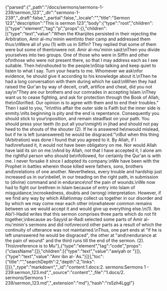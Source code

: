 {"parsed":{"_path":"/docs/sermons/sermons-1-239/sermon_123","_dir":"sermons-1-239","_draft":false,"_partial":false,"_locale":"","title":"Sermon 123","description":"This is sermon 123","body":{"type":"root","children":[{"type":"element","tag":"p","props":{},"children":[{"type":"text","value":"When the Kharijites persisted in their rejecting the Arbitration, Amir al-mu'minin went\nto their camp and addressed them thus:\nWere all of you (1) with us in Siffin? They replied that some of them were but some of them\nwere not. Amir al-mu'minin said:\nThen you divide yourselves into two groups. One of those who were in Siffin and other of\nthose who were not present there, so that I may address each as I see suitable. Then he\nshouted to the people:\nStop talking and keep quiet to listen to what I say. Turn your hearts to me. Whomever we ask\nfor evidence, he should give it according to his knowledge about it.\nThen he had a long conversation with them during which he said:\nWhen they had raised the Qur'an by way of deceit, craft, artifice and cheat, did you not say\n\"They are our brothers and our comrades in accepting Islam.\nThey want us to cease fighting, and ask for protection through the Book of Allah, the\nGlorified. Our opinion is to agree with them and to end their troubles.\" Then I said to you, \"In\nthis affair the outer side is Faith but the inner side is enmity.\nIts beginning is pity and the end is repentance. Consequently you should stick to your\nposition, and remain steadfast on your path. You should press your teeth (to put all your\nmight) in jihad and should not pay heed to the shouts of the shouter (2). If he is answered he\nwould mislead, but if he is left (unanswered) he would be disgraced.\"\nBut when this thing (Arbitration) was done I found that you agreed to it. By Allah, if I had\nrefused it, it would not have been obligatory on me. Nor would Allah have laid its sin on me.\nAnd by Allah, not that I have accepted it, I alone am the rightful person who should be\nfollowed, for certainly the Qur'an is with me. I never forsake it since I adopted its company.\nWe have been with the Prophet in battles wherein those killed were fathers, sons, brothers and\nrelations of one another. Nevertheless, every trouble and hardship just increased us in our\nbelief, in our treading on the right path, in submission to (divine) command and in endurance\nof the pain of wounds.\nWe now had to fight our brethren in Islam because of entry into Islam of misguidance,\ncrookedness, doubts and (wrong) interpretation. However, if we find any way by which Allah\nmay collect us together in our disorder and by which we may come near each other in\nwhatever common remains between us we would accept it and would give up everything else.\n(1). Ibn Abi'l-Hadid writes that this sermon comprises three parts which do not fit together,\nbecause as-Sayyid ar-Radi selected some parts of Amir al-mu'minin's sermons and did not\nrecord other parts as a result of which the continuity of utterance was not maintained.\nThus, one part ends at \"if he is left unanswered he would be disgraced\", the other at \"and\nendurance at the pain of wound\" and the third runs till the end of the sermon. (2). This\nreference is to Mu"},{"type":"element","tag":"code","props":{"className":[]},"children":[{"type":"text","value":"awiyah or "}]},{"type":"text","value":"Amr ibn al-`As."}]}],"toc":{"title":"","searchDepth":2,"depth":2,"links":[]}},"_type":"markdown","_id":"content:1.docs:2. sermons:Sermons 1 - 239:sermon_123.md","_source":"content","_file":"1.docs/2. sermons/Sermons 1 - 239/sermon_123.md","_extension":"md"},"hash":"rs5zh4LggI"}
